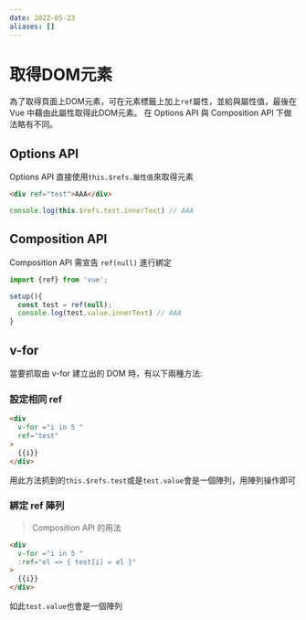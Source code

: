 ```yaml
---
date: 2022-05-23
aliases: []
---
```

# 取得DOM元素
為了取得頁面上DOM元素，可在元素標籤上加上`ref`屬性，並給與屬性值，最後在 Vue 中藉由此屬性取得此DOM元素。
在 Options API 與 Composition API 下做法略有不同。

## Options API
Options API 直接使用`this.$refs.屬性值`來取得元素
```html
<div ref="test">AAA</div>
```
```js
console.log(this.$refs.test.innerText) // AAA
```

## Composition API
Composition API 需宣告 `ref(null)` 進行綁定
```js
import {ref} from 'vue';

setup(){
  const test = ref(null);
  console.log(test.value.innerText) // AAA
}
```


## v-for
當要抓取由 v-for 建立出的 DOM 時，有以下兩種方法:

### 設定相同 ref
```html
<div 
  v-for ="i in 5 " 
  ref="test"
>
  {{i}}
</div>
```

用此方法抓到的`this.$refs.test`或是`test.value`會是一個陣列，用陣列操作即可

### 綁定 ref 陣列
>Composition API 的用法
```html
<div 
  v-for ="i in 5 " 
  :ref="el => { test[i] = el }"
>
  {{i}}
</div>
```
如此`test.value`也會是一個陣列